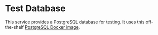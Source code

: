 # Test Database
This service provides a PostgreSQL database for testing. It uses this off-the-shelf [PostgreSQL Docker image](https://hub.docker.com/_/postgres).